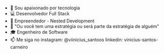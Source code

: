- 👋 Sou apaixonado por tecnologia
- 💻 Desenvolvedor Full Stack
- 💼 Empreendedor - Nested Development
- 🤔 "Ou você tem uma estratégia ou será parte da estratégia de alguém"
- 🎓 Engenheiro de Software
- 📫 Me siga no instagram: @viinicius_santoos linkedin: vinicius-santos-carneiro

<!---
ViniciuCarneiro/ViniciuCarneiro is a ✨ special ✨ repository because its `README.md` (this file) appears on your GitHub profile.
You can click the Preview link to take a look at your changes.
--->
